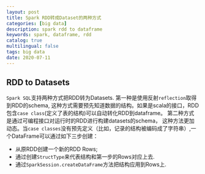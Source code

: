 ```yaml
---
layout: post
title: Spark RDD转成Dataset的两种方式
categories: [big data]
description: spark rdd to dataframe
keywords: spark, dataframe, rdd
catalog: true
multilingual: false
tags: big data
date: 2020-07-11
---
```


## RDD to Datasets
`Spark SQL`支持两种方式把RDD转为Datasets. 第一种是使用反射`reflection`取得到RDD的schema, 这种方式需要预先知道数据的结构。如果是scala的接口，RDD包含`case class`(定义了表的结构)可以自动转化RDD到dataframe。
第二种方式是通过可编程接口对运行时的RDD进行构建datasets的schema， 这种方法更加动态。当`case classes`没有预先定义（比如，记录的结构被编码成了字符串）,一个DataFrame可以通过如下三步创建：
- 从原RDD创建一个新的RDD Rows;
- 通过创建`StructType`来代表结构和第一步的Rows对应上去.
- 通过`SparkSession.createDataFrame`方法把结构应用到Rows上.

